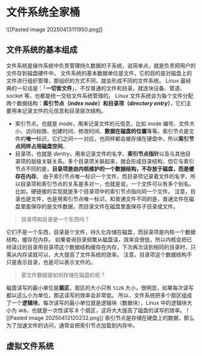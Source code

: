 # 文件系统全家桶
![[Pasted image 20250413111950.png]]
## 文件系统的基本组成
文件系统是操作系统中负责管理持久数据的子系统，说简单点，就是负责把用户的文件存到磁盘硬件中。
文件系统的基本数据单位是文件，它的目的是对磁盘上的文件进行组织管理，那组织的方式不同，就会形成不同的文件系统。
Linux 最经典的一句话是：「**一切皆文件**」，不仅普通的文件和目录，就连块设备、管道、socket 等，也都是统一交给文件系统管理的。
Linux 文件系统会为每个文件分配两个数据结构：**索引节点（*index node*）和目录项（*directory entry*）**，它们主要用来记录文件的元信息和目录层次结构。
- 索引节点，也就是 *inode*，用来记录文件的元信息，比如 inode 编号、文件大小、访问权限、创建时间、修改时间、**数据在磁盘的位置**等等。索引节点是文件的**唯一**标识，它们之间一一对应，也同样都会被存储在硬盘中，所以**索引节点同样占用磁盘空间**。
- 目录项，也就是 *dentry*，用来记录文件的名字、**索引节点指针**以及与其他目录项的层级关联关系。多个目录项关联起来，就会形成目录结构，但它与索引节点不同的是，**目录项是由内核维护的一个数据结构，不存放于磁盘，而是缓存在内存**。
由于索引节点唯一标识一个文件，而目录项记录着文件的名字，所以目录项和索引节点的关系是多对一，也就是说，一个文件可以有多个别名。比如，硬链接的实现就是多个目录项中的索引节点指向同一个文件。
注意，目录也是文件，也是用索引节点唯一标识，和普通文件不同的是，普通文件在磁盘里面保存的是文件数据，而目录文件在磁盘里面保存子目录或文件。
> 目录项和目录是一个东西吗？

它们不是一个东西，目录是个文件，持久化存储在磁盘，而目录项是内核一个数据结构，缓存在内存。
如果查询目录频繁从磁盘读，效率会很低，所以内核会把已经读过的目录用目录项这个数据结构缓存在内存，下次再次读到相同的目录时，只需从内存读就可以，大大提高了文件系统的效率。
注意，目录项这个数据结构不只是表示目录，也是可以表示文件的。
> 那文件数据是如何存储在磁盘的呢？

磁盘读写的最小单位是**扇区**，扇区的大小只有 `512B` 大小，很明显，如果每次读写都以这么小为单位，那这读写的效率会非常低。
所以，文件系统把多个扇区组成了一个**逻辑块**，每次读写的最小单位就是逻辑块（数据块），Linux 中的逻辑块大小为 `4KB`，也就是一次性读写 8 个扇区，这将大大提高了磁盘的读写的效率。
![[Pasted image 20250413120232.png]]
索引节点是存储在硬盘上的数据，那么为了加速文件的访问，通常会把索引节点加载到内存中。
## 虚拟文件系统

